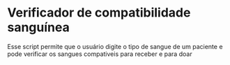 # Verificador de compatibilidade sanguínea
Esse script permite que o usuário digite o tipo de sangue de um paciente e pode verificar os sangues compativeis para receber e para doar
